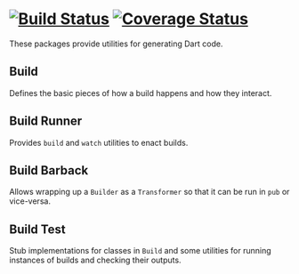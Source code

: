# [![Build Status](https://travis-ci.org/dart-lang/build.svg?branch=master)](https://travis-ci.org/dart-lang/build) [![Coverage Status](https://coveralls.io/repos/dart-lang/build/badge.svg?branch=master)](https://coveralls.io/r/dart-lang/build)

These packages provide utilities for generating Dart code.

## Build

Defines the basic pieces of how a build happens and how they interact.

## Build Runner

Provides `build` and `watch` utilities to enact builds.

## Build Barback

Allows wrapping up a `Builder` as a `Transformer` so that it can be run in `pub`
or vice-versa.

## Build Test

Stub implementations for classes in `Build` and some utilities for running
instances of builds and checking their outputs.
